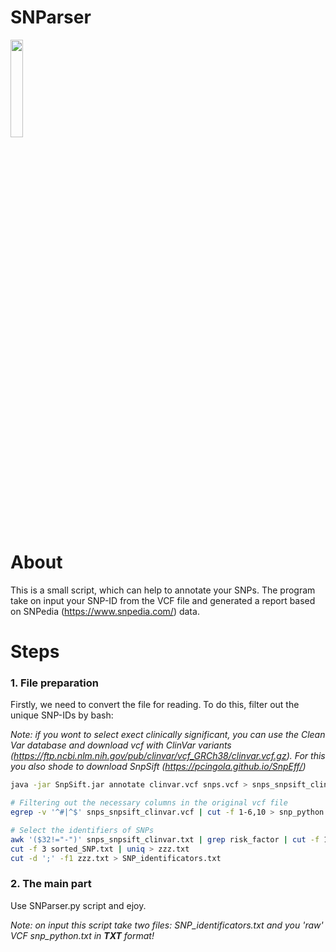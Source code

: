 # SNParser

<img src="https://s1.gifyu.com/images/tumblr_p3hky5x2Ce1tpia39o1_500.gif" width="20%">

# About

This is a small script, which can help to annotate your SNPs. The program take on input your SNP-ID from the VCF file and generated a report based on SNPedia (https://www.snpedia.com/) data.

# Steps

### 1. File preparation
Firstly, we need to convert the file for reading. To do this, filter out the unique SNP-IDs by bash:

*Note: if you wont to select exect clinically significant, you can use the Clean Var database and download vcf with ClinVar variants (https://ftp.ncbi.nlm.nih.gov/pub/clinvar/vcf_GRCh38/clinvar.vcf.gz). For this you also shode to download SnpSift (https://pcingola.github.io/SnpEff/)*

```bash
java -jar SnpSift.jar annotate clinvar.vcf snps.vcf > snps_snpsift_clinvar.vcf 
```

```bash
# Filtering out the necessary columns in the original vcf file
egrep -v '^#|^$' snps_snpsift_clinvar.vcf | cut -f 1-6,10 > snp_python.txt

# Select the identifiers of SNPs
awk '($32!="-")' snps_snpsift_clinvar.txt | grep risk_factor | cut -f 1-3,19 | sort | uniq > sorted_SNP.txt
cut -f 3 sorted_SNP.txt | uniq > zzz.txt
cut -d ';' -f1 zzz.txt > SNP_identificators.txt
```

### 2. The main part

Use SNParser.py script and ejoy. 

*Note: on input this script take two files: SNP_identificators.txt and you 'raw' VCF snp_python.txt in __TXT__ format!*
